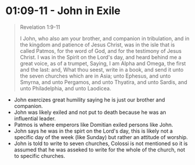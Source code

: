 # 01:09-11 - John in Exile

> Revelation 1:9-11
>
> I John, who also am your brother, and companion in tribulation, and in the kingdom and patience of Jesus Christ, was in the isle that is called Patmos, for the word of God, and for the testimony of Jesus Christ. I was in the Spirit on the Lord's day, and heard behind me a great voice, as of a trumpet, Saying, I am Alpha and Omega, the first and the last: and, What thou seest, write in a book, and send it unto the seven churches which are in Asia; unto Ephesus, and unto Smyrna, and unto Pergamos, and unto Thyatira, and unto Sardis, and unto Philadelphia, and unto Laodicea.

-   John exercizes great humility saying he is just our brother and companion.
-   John was likely exiled and not put to death because he was an influential leader. 
-   Patmos is where emperors like Domitian exiled persons like John.
-   John says he was in the spirt on the Lord's day, this is likely not a specific day of the week (like Sunday) but rather an attitude of worship.
-   John is told to write to seven churches, Colossi is not mentioned so it is assumed that he was asseked to write for the whole of the church, not to specific churches.
